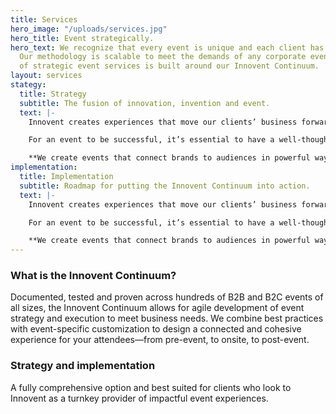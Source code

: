 ```yaml
---
title: Services
hero_image: "/uploads/services.jpg"
hero_title: Event strategically.
hero_text: We recognize that every event is unique and each client has different needs.
  Our methodology is scalable to meet the demands of any corporate event. Our suite
  of strategic event services is built around our Innovent Continuum.
layout: services
stategy:
  title: Strategy
  subtitle: The fusion of innovation, invention and event.
  text: |-
    Innovent creates experiences that move our clients’ business forward. Our clients are inundated with other projects and need their events to produce results, but they lack the time and resources to focus on the strategic and creative aspects of every event. Innovent fixes this issue with proactive and comprehensive services that have been proven successful time and time again.

    For an event to be successful, it’s essential to have a well-thought out and objective-focused roadmap. This roadmap is connective from the time the event conceives until long after the last attendee departs. This tactical approach creates a stronger connection between your brand and attendees, and is what we refer to as an event continuum.

    **We create events that connect brands to audiences in powerful ways. Every service we offer throughout the event continuum roadmap is uniquely designed to deliver a seamless and integrated story and ultimately, maximize ROI.**
implementation:
  title: Implementation
  subtitle: Roadmap for putting the Innovent Continuum into action.
  text: |-
    Innovent creates experiences that move our clients’ business forward. Our clients are inundated with other projects and need their events to produce results, but they lack the time and resources to focus on the strategic and creative aspects of every event. Innovent fixes this issue with proactive and comprehensive services that have been proven successful time and time again.

    For an event to be successful, it’s essential to have a well-thought out and objective-focused roadmap. This roadmap is connective from the time the event conceives until long after the last attendee departs. This tactical approach creates a stronger connection between your brand and attendees, and is what we refer to as an event continuum.

    **We create events that connect brands to audiences in powerful ways. Every service we offer throughout the event continuum roadmap is uniquely designed to deliver a seamless and integrated story and ultimately, maximize ROI.**
---
```


### What is the Innovent Continuum?

Documented, tested and proven across hundreds of B2B and B2C events of all sizes, the Innovent Continuum allows for agile development of event strategy and execution to meet business needs. We combine best practices with event-specific customization to design a connected and cohesive experience for your attendees—from pre-event, to onsite, to post-event.

### Strategy and implementation

A fully comprehensive option and best suited for clients who look to Innovent as a turnkey provider of impactful event experiences.
